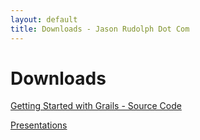 ```yaml
---
layout: default
title: Downloads - Jason Rudolph Dot Com
---
```

# Downloads

[Getting Started with Grails - Source Code](gswg)

[Presentations](presentations)
